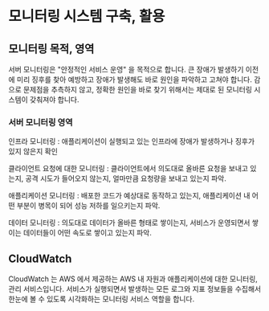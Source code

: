 # 모니터링 시스템 구축, 활용

## 모니터링 목적, 영역
서버 모니터링은 "안정적인 서비스 운영" 을 목적으로 합니다. 큰 장애가 발생하기 이전에 미리 징후를 찾아 예방하고 장애가 발생해도 바로 원인을 파악하고 고쳐야 합니다. 감으로 문제점을 추측하지 않고, 정확한 원인을 바로 찾기 위해서는 제대로 된 모니터링 시스템이 갖춰져야 합니다.

### 서버 모니터링 영역
인프라 모니터링
: 애플리케이션이 실행되고 있는 인프라에 장애가 발생하거나 징후가 있지 않은지 확인

클라이언트 요청에 대한 모니터링
 : 클라이언트에서 의도대로 올바른 요청을 보내고 있는지, 공격 시도가 들어오지 않는지, 얼마만큼 요청량을 보내고 있는지 파악.
 
애플리케이션 모니터링 
: 배포한 코드가 예상대로 동작하고 있는지, 애플리케이션 내 어떤 부분이 병목이 되어 성능 저하를 일으키는지 파악.

데이터 모니터링 
: 의도대로 데이터가 올바른 형태로 쌓이는지, 서비스가 운영되면서 쌓이는 데이터들이 어떤 속도로 쌓이고 있는지 파악.

## CloudWatch
CloudWatch 는 AWS 에서 제공하는 AWS 내 자원과 애플리케이션에 대한 모니터링, 관리 서비스입니다. 서비스가 실행되면서 발생하는 모든 로그와 지표 정보들을 수집해서 한눈에 볼 수 있도록 시각화하는 모니터링 서비스 역할을 합니다. 
<!--stackedit_data:
eyJoaXN0b3J5IjpbLTE5Njk2NjEwNDQsMTM4NDM1OTIxNCwtMz
UxNzkxNDExLC0xNzM4OTgzNjhdfQ==
-->
